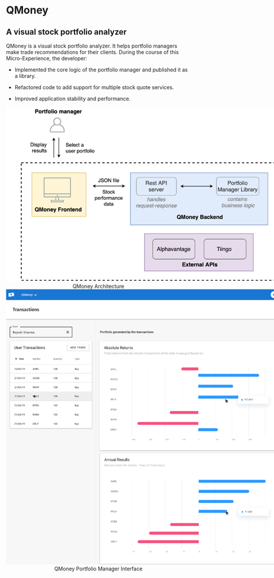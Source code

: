 
# QMoney
## A visual stock portfolio analyzer
QMoney is a visual stock portfolio analyzer. It helps portfolio managers make trade recommendations for their clients.
During the course of this Micro-Experience, the developer:
<ul>
    <li>
        <p>Implemented the core logic of the portfolio manager and published it as a library.</p>
    </li>
    <li>
        <p>Refactored code to add support for multiple stock quote services.</p>
    </li>
    <li>
        <p>Improved application stability and performance.</p>
    </li>
</ul>
<div style="text-align: center;">
    <img alt="image alt text" src="./screenshots/ME_ME_QMONEY_MODULE_PROJECT_REPORT_image_0.png" style="max-width: 750px;">
    <div align="center">QMoney Architecture</div>
    <img alt="image alt text" src="./screenshots/ME_ME_QMONEY_MODULE_PROJECT_REPORT_image_1.png" style="max-width: 750px;">
    <div align="center">QMoney Portfolio Manager Interface</div>
</div>